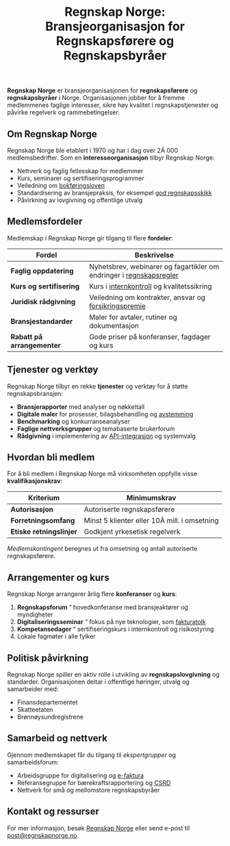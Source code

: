 ﻿---
title: "Regnskap Norge: Bransjeorganisasjon for Regnskapsførere og Regnskapsbyråer"
meta_title: "Regnskap Norge: Bransjeorganisasjon for Regnskapsførere og Regnskapsbyråer"
meta_description: '**Regnskap Norge** er bransjeorganisasjonen for **regnskapsførere** og **regnskapsbyråer** i Norge. Organisasjonen jobber for å fremme medlemmenes faglige in...'
slug: regnskap-norge
type: blog
layout: pages/single
---

**Regnskap Norge** er bransjeorganisasjonen for **regnskapsførere** og **regnskapsbyråer** i Norge. Organisasjonen jobber for å fremme medlemmenes faglige interesser, sikre høy kvalitet i regnskapstjenester og påvirke regelverk og rammebetingelser.

## Om Regnskap Norge

Regnskap Norge ble etablert i 1970 og har i dag over 2Â 000 medlemsbedrifter. Som en **interesseorganisasjon** tilbyr Regnskap Norge:

* Nettverk og faglig fellesskap for medlemmer
* Kurs, seminarer og sertifiseringsprogrammer
* Veiledning om [bokføringsloven](/blogs/regnskap/hva-er-bokforingsloven "Hva er Bokføringsloven? Komplett Guide til Norsk Bokføringslovgivning")
* Standardisering av bransjepraksis, for eksempel [god regnskapsskikk](/blogs/regnskap/god-regnskapsskikk "God Regnskapsskikk - Prinsipper, Standarder og Beste Praksis i Norge")
* Påvirkning av lovgivning og offentlige utvalg

## Medlemsfordeler

Medlemskap i Regnskap Norge gir tilgang til flere **fordeler**:

| Fordel                  | Beskrivelse                                                                 |
|-------------------------|-----------------------------------------------------------------------------|
| **Faglig oppdatering**  | Nyhetsbrev, webinarer og fagartikler om endringer i [regnskapsregler](/blogs/regnskap/hva-er-regnskap "Hva er Regnskap? En Dybdeanalyse for Norge") |
| **Kurs og sertifisering** | Kurs i [internkontroll](/blogs/regnskap/hva-er-internkontroll "Hva er Internkontroll i Regnskap? Komplett Guide til Internkontrollforskriften") og kvalitetssikring |
| **Juridisk rådgivning** | Veiledning om kontrakter, ansvar og [forsikringspremie](/blogs/regnskap/forsikringspremie "Forsikringspremie - Risikostyring og Beskyttelse") |
| **Bransjestandarder**   | Maler for avtaler, rutiner og dokumentasjon                                |
| **Rabatt på arrangementer** | Gode priser på konferanser, fagdager og kurs                              |

## Tjenester og verktøy

Regnskap Norge tilbyr en rekke **tjenester** og verktøy for å støtte regnskapsbransjen:

* **Bransjerapporter** med analyser og nøkkeltall
* **Digitale maler** for prosesser, bilagsbehandling og [avstemming](/blogs/regnskap/hva-er-avstemming "Hva er Avstemming i Regnskap? Komplett Guide til Regnskapsavstemming")
* **Benchmarking** og konkurranseanalyser
* **Faglige nettverksgrupper** og temabaserte brukerforum
* **Rådgivning** i implementering av [API-integrasjon](/blogs/regnskap/api-integrasjon-automatisering-regnskap "API-integrasjon & Automatisering i Regnskap") og systemvalg

## Hvordan bli medlem

For å bli medlem i Regnskap Norge må virksomheten oppfylle visse **kvalifikasjonskrav**:

| Kriterium             | Minimumskrav                                 |
|-----------------------|----------------------------------------------|
| **Autorisasjon**      | Autoriserte regnskapsførere                  |
| **Forretningsomfang** | Minst 5 klienter eller 10Â mill. i omsetning    |
| **Etiske retningslinjer** | Godkjent yrkesetisk regelverk               |

*Medlemskontingent* beregnes ut fra omsetning og antall autoriserte regnskapsførere.

## Arrangementer og kurs

Regnskap Norge arrangerer årlig flere **konferanser** og **kurs**:

1. **Regnskapsforum** “ hovedkonferanse med bransjeaktører og myndigheter  
2. **Digitaliseringsseminar** “ fokus på nye teknologier, som [fakturatolk](/blogs/regnskap/hva-er-fakturatolk "Hva er Fakturatolk? AI-basert Fakturagjenkjenning og Automatisering")  
3. **Kompetansedager** “ sertifiseringskurs i internkontroll og risikostyring  
4. Lokale fagmøter i alle fylker

## Politisk påvirkning

Regnskap Norge spiller en aktiv rolle i utvikling av **regnskapslovgivning** og standarder. Organisasjonen deltar i offentlige høringer, utvalg og samarbeider med:

* Finansdepartementet  
* Skatteetaten  
* Brønnøysundregistrene  

## Samarbeid og nettverk

Gjennom medlemskapet får du tilgang til _ekspertgrupper_ og samarbeidsforum:

* Arbeidsgruppe for digitalisering og [e-faktura](/blogs/regnskap/hva-er-elektronisk-fakturering "Hva er Elektronisk Fakturering? Komplett Guide til E-faktura og Digitale Fakturaløsninger")  
* Referansegruppe for bærekraftsrapportering og [CSRD](/blogs/regnskap/hva-er-csrd "Hva er CSRD? Guide til Corporate Sustainability Reporting Directive")  
* Nettverk for små og mellomstore regnskapsbyråer  

## Kontakt og ressurser

For mer informasjon, besøk [Regnskap Norge](https://www.regnskapnorge.no) eller send e-post til post@regnskapnorge.no.










